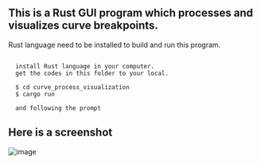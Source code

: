 
## This is a Rust GUI program which processes and visualizes curve breakpoints. 
Rust language need to be installed to build and run this program.
~~~

  install Rust language in your computer.
  get the codes in this folder to your local.

  $ cd curve_process_visualization
  $ cargo run

  and following the prompt

~~~
## Here is a screenshot

![image](https://github.com/JuntongLiu/Algorithms/assets/49035076/8a3a987c-6c63-4147-b95a-b67e487dd783)
